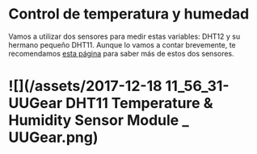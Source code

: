 # Control de temperatura y humedad

Vamos a utilizar dos sensores para medir estas variables: DHT12 y su hermano pequeño DHT11. Aunque lo vamos a contar brevemente, te recomendamos [esta página](https://www.luisllamas.es/arduino-dht11-dht22/) para saber más de estos dos sensores.

# ![](/assets/2017-12-18 11_56_31-UUGear DHT11 Temperature & Humidity Sensor Module _ UUGear.png)



